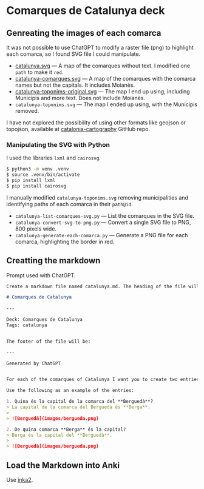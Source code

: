 # Comarques de Catalunya deck

## Genreating the images of each comarca
It was not possible to use ChatGPT to modify a raster file (png) to highlight each comarca, so I found  SVG file I could manipulate.
- [catalunya.svg](https://commons.wikimedia.org/wiki/File%3AMapa_comarcal_de_Catalunya.svg
  ) — A map of the comarques without text. I modified one `path` to make it `red`.
- [catalunya-comarques.svg](https://upload.wikimedia.org/wikipedia/commons/2/26/Comarcas_de_Catalu%C3%B1a.svg) — A map of the comarques with the comarca names but not the capitals. It includes Moianès.
- [catalunya-toponims-original.svg](https://upload.wikimedia.org/wikipedia/commons/a/af/CatMCVPtoponims.svg) — The map I end up using, including Municipis and more text. Does not include Moianès.
- `catalunya-toponims.svg` — The map I ended up using, with the Municipis removed. 

I have not explored the possibility of using other formats like geojson or topojson, available at [catalonia-cartography](https://github.com/sirisacademic/catalonia-cartography) GitHub repo.

### Manipulating the SVG with Python
I used the libraries `lxml` and `cairosvg`.

```bash
$ python3 -m venv .venv
$ source .venv/bin/activate
$ pip install lxml
$ pip install cairosvg
```

I manually modified `catalunya-toponims.svg` removing municipalities and identifying paths of each comarca in their `path@id`.

- `catalunya-list-comarques-svg.py` — List the comarques in the SVG file.
- `catalunya-convert-svg-to-png.py` — Convert a single SVG file to PNG, 800 pixels wide.
- `catalunya-generate-each-comarca.py` — Generate a PNG file for each comarca, highlighting the border in red.


## Creatting the markdown
Prompt used with ChatGPT.

```markdown
Create a markdown file named catalunya.md. The heading of the file will be:

# Comarques de Catalunya
 
---

Deck: Comarques de Catalunya
Tags: catalunya


The footer of the file will be:

---

Generated by ChatGPT


For each of the comarques of Catalunya I want you to create two entries between the header and the footer. One entry asking for the capital of the comarca and the other entry asking for the comarca que city is capital of. Each entry needs a sequential number and I want the comarques processed in alphabetical order. Each entry will use the images generated previous ly. For both questions use the same image.

Use the following as an example of the entries:

1. Quina és la capital de la comarca del **Berguedà**?
> La capital de la comarca del Berguedà és **Berga**.
>
> ![Berguedà](images/bergueda.png)

2. De quina comarca **Berga** és la capital?
> Berga és la capital del **Berguedà**.
>
> ![Berguedà](images/bergueda.png)
```

## Load the Markdown into Anki
Use [inka2](https://github.com/sysid/inka2).
